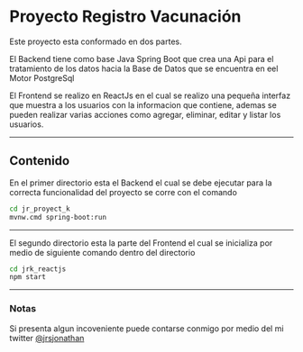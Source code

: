 # Proyecto Registro Vacunación

Este proyecto esta conformado en dos partes. 

El Backend tiene como base Java Spring Boot que crea una Api para el tratamiento de los datos hacia la Base de Datos que se encuentra en eel Motor PostgreSql 

El Frontend se realizo en ReactJs en el cual se realizo una pequeña interfaz que muestra a los usuarios con la informacion que contiene, ademas se pueden realizar varias acciones como agregar, eliminar, editar y listar los usuarios.
***

## Contenido

En el primer directorio esta el Backend el cual se debe ejecutar para la correcta funcionalidad del proyecto se corre con el comando 

```bash
cd jr_proyect_k
mvnw.cmd spring-boot:run
```
***

El segundo directorio esta la parte del Frontend el cual se inicializa por medio de siguiente comando dentro del directorio

```bash
cd jrk_reactjs
npm start
```
***

### Notas

Si presenta algun incoveniente puede contarse conmigo por medio del mi twitter [@jrsjonathan](https://twitter.com/jrs_jonathan)
